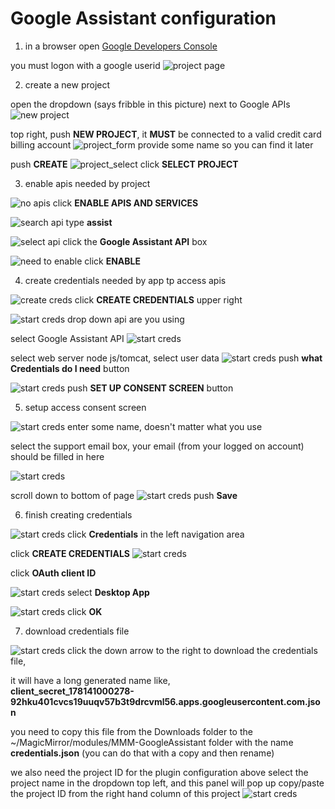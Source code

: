 # Google Assistant configuration

1. in a browser open [Google Developers Console](https://console.developers.google.com/apis)

  you must logon with a google userid
  ![project page](./GA_devconsole.png)

2. create a new project

  open the dropdown (says fribble in this picture) next to Google APIs
  ![new project](./create_project.png)

  top right, push **NEW PROJECT**, it **MUST** be connected to a valid credit card billing account
  ![project_form](./new_project.png)
  provide some name so you can find it later

  push **CREATE**
  ![project_select](./select_project.png)
  click **SELECT PROJECT**

3. enable apis needed by project

  ![no apis](./no-apis.png)
  click **ENABLE APIS AND SERVICES**

  ![search api](./api-search.png)
  type **assist**

  ![select api](./ga-api.png)
  click the **Google Assistant API** box

  ![need to enable](./need_to_enable.png)
  click **ENABLE**

4. create credentials needed by app tp access apis

  ![create creds](./create_credentials.png)
  click **CREATE CREDENTIALS** upper right

  ![start creds](./start_creds.png)
  drop down api are you using

  select Google Assistant API
  ![start creds](./next_creds.png)

  select web server node js/tomcat,
  select user data
  ![start creds](./server-creds.png)
  push **what Credentials do I need** button

  ![start creds](./oath-popup.png)
  push **SET UP CONSENT SCREEN** button

5. setup access consent screen

  ![start creds](./oauth-consent.png)
  enter some name, doesn't matter what you use

  select the support email box, your email (from your logged on account) should be filled in here

  ![start creds](./consent-1.png)

  scroll down to bottom of page
  ![start creds](./consent2.png)
  push **Save**

6. finish creating credentials

  ![start creds](./consent-finished.png)
  click **Credentials** in the left navigation area

  click **CREATE CREDENTIALS**
  ![start creds](./setup-creds.png)

  click **OAuth client ID**

  ![start creds](./creds-type.png)
  select **Desktop App**

  ![start creds](./creds-created.png)
  click **OK**

7. download credentials file

  ![start creds](./creds-download.png)
  click the down arrow to the right to download the credentials file,

  it will have a long generated name like, <br>
  **client_secret_178141000278-92hku401cvcs19uuqv57b3t9drcvml56.apps.googleusercontent.com.json**

  you need to copy this file from the Downloads folder to the<br>
   ~/MagicMirror/modules/MMM-GoogleAssistant folder with the name **credentials.json** (you can do that with a copy and then rename)

  we also need the project ID for the plugin configuration above
  select the project name in the dropdown top left, and this panel will pop up
  copy/paste the project ID from the right hand column of this project
  ![start creds](./get-project-id.png)
